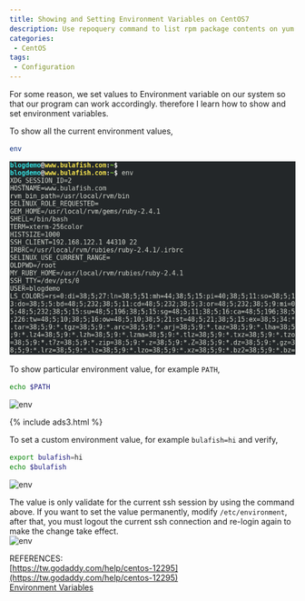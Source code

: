 ```yaml
---
title: Showing and Setting Environment Variables on CentOS7
description: Use repoquery command to list rpm package contents on yum repository without installing it on CentOS7.
categories:
 - CentOS
tags:
 - Configuration
---
```


For some reason, we set values to Environment variable on our system so that our program can work accordingly.  therefore I learn how to show and set environment variables.

To show all the current environment values,
```bash
env
```
![env](/assets/images/2018051711.png)

To show particular environment value, for example `PATH`,
```bash
echo $PATH
```
![env](/assets/images/20180517112.png)

{% include ads3.html %}

To set a custom environment value, for example `bulafish=hi` and verify,
```bash
export bulafish=hi
echo $bulafish
```
![env](/assets/images/20180517113.png)

The value is only validate for the current ssh session by using the command above.  If you want to set the value permanently, modify `/etc/environment`, after that, you must logout the current ssh connection and re-login again to make the change take effect.  
![env](/assets/images/20180517114.png)

REFERENCES:  
[https://tw.godaddy.com/help/centos-12295](https://tw.godaddy.com/help/centos-12295)  
[Environment Variables](https://www.centoshowtos.org/environment-variables/)
